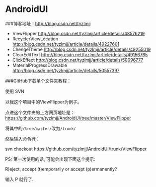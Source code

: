 # AndroidUI

###博客地址：http://blog.csdn.net/tyzlmjj

- ViewFlipper   http://blog.csdn.net/tyzlmjj/article/details/48576219
- RecyclerViewLocation   http://blog.csdn.net/tyzlmjj/article/details/49227601
- ChengeTheme   http://blog.csdn.net/tyzlmjj/article/details/49255019
- ClearEditText http://blog.csdn.net/tyzlmjj/article/details/49156765
- ClickEffect 	http://blog.csdn.net/tyzlmjj/article/details/50096777
- MaterialProgressDrawable 	http://blog.csdn.net/tyzlmjj/article/details/50557397

###GitHub下载单个文件夹教程：

使用 SVN

以我这个项目中的ViewFlipper为例子。

点进这个文件夹的上方网页地址是：https://github.com/tyzlmjj/AndroidUI/tree/master/ViewFlipper

将其中的`/tree/master/`改为`/trunk/`

然后输入命令行：

svn checkout https://github.com/tyzlmjj/AndroidUI/trunk/ViewFlipper

PS: 第一次使用的话, 可能会出现下面这个提示:

R)eject, accept (t)emporarily or accept (p)ermanently?

输入 P 就行了.
